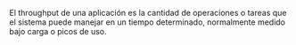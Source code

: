 El throughput de una aplicación es la cantidad de operaciones o tareas que el sistema puede manejar en un tiempo determinado, normalmente medido bajo carga o picos de uso.